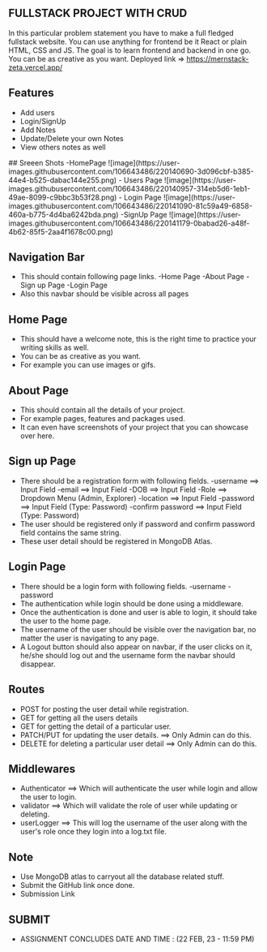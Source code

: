 ## FULLSTACK PROJECT WITH CRUD

In this particular problem statement you have to make a full fledged fullstack website. You can use anything for frontend be it React or plain HTML, CSS and JS. The goal is to learn frontend and backend in one go. You can be as creative as you want.
Deployed link => https://mernstack-zeta.vercel.app/
## Features
<ul>
<li>Add users</li>
<li>Login/SignUp</li>
<li>Add Notes</li>
<li>Update/Delete your own Notes</li>
<li>View others notes as well</li>
</ul>
## Sreeen Shots
  -HomePage
  ![image](https://user-images.githubusercontent.com/106643486/220140690-3d096cbf-b385-44e4-b525-dabac144e255.png)
  - Users Page
  ![image](https://user-images.githubusercontent.com/106643486/220140957-314eb5d6-1eb1-49ae-8099-c9bbc3b53f28.png)
  - Login Page
  ![image](https://user-images.githubusercontent.com/106643486/220141090-81c59a49-6858-460a-b775-4d4ba6242bda.png)
  -SignUp Page
  ![image](https://user-images.githubusercontent.com/106643486/220141179-0babad26-a48f-4b62-85f5-2aa4f1678c00.png)

## Navigation Bar

- This should contain following page links.
  -Home Page
  -About Page
  -Sign up Page
  -Login Page
- Also this navbar should be visible across all pages

## Home Page

- This should have a welcome note, this is the right time to practice your writing skills as well.
- You can be as creative as you want.
- For example you can use images or gifs.

## About Page

- This should contain all the details of your project.
- For example pages, features and packages used.
- It can even have screenshots of your project that you can showcase over here.

## Sign up Page

- There should be a registration form with following fields.
  -username ==> Input Field
  -email ==> Input Field
  -DOB ==> Input Field
  -Role ==> Dropdown Menu (Admin, Explorer)
  -location ==> Input Field
  -password ==> Input Field (Type: Password)
  -confirm password ==> Input Field (Type: Password)
- The user should be registered only if password and confirm password field contains the same string.
- These user detail should be registered in MongoDB Atlas.

## Login Page

- There should be a login form with following fields.
  -username
  -password
- The authentication while login should be done using a middleware.
- Once the authentication is done and user is able to login, it should take the user to the home page.
- The username of the user should be visible over the navigation bar, no matter the user is navigating to any page.
- A Logout button should also appear on navbar, if the user clicks on it, he/she should log out and the username form the navbar should disappear.

## Routes

- POST for posting the user detail while registration.
- GET for getting all the users details
- GET for getting the detail of a particular user.
- PATCH/PUT for updating the user details. ==> Only Admin can do this.
- DELETE for deleting a particular user detail ==> Only Admin can do this.

## Middlewares

- Authenticator ==> Which will authenticate the user while login and allow the user to login.
- validator ==> Which will validate the role of user while updating or deleting.
- userLogger ==> This will log the username of the user along with the user's role once they login into a log.txt file.

## Note

- Use MongoDB atlas to carryout all the database related stuff.
- Submit the GitHub link once done.
- Submission Link

## SUBMIT

- ASSIGNMENT CONCLUDES DATE AND TIME : (22 FEB, 23 - 11:59 PM)

